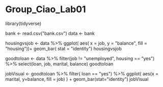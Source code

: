 # Group_Ciao_Lab01
library(tidyverse)

bank <- read.csv("bank.csv")
data <- bank

housingvsjob <- data %>%
  ggplot( aes( x = job, y = "balance", fill = "housing"))+
  geom_bar( stat = "identity")
housingvsjob

goodtoloan <- data %>% 
  filter(job != "unemployed", housing == "yes") %>%
  select(loan, job, marital, balance)
goodtoloan

jobVisual <- goodtoloan %>% 
  filter( loan == "yes") %>%
  ggplot( aes(x = marital, y=balance, fill = job) ) + 
  geom_bar(stat="identity") 
jobVisual




